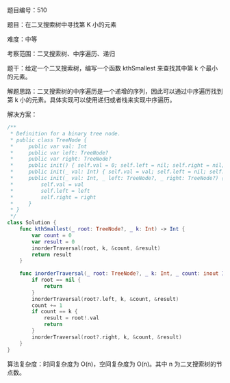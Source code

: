 题目编号：510

题目：在二叉搜索树中寻找第 K 小的元素

难度：中等

考察范围：二叉搜索树、中序遍历、递归

题干：给定一个二叉搜索树，编写一个函数 kthSmallest 来查找其中第 k 个最小的元素。

解题思路：二叉搜索树的中序遍历是一个递增的序列，因此可以通过中序遍历找到第 k 小的元素。具体实现可以使用递归或者栈来实现中序遍历。

解决方案：

```swift
/**
 * Definition for a binary tree node.
 * public class TreeNode {
 *     public var val: Int
 *     public var left: TreeNode?
 *     public var right: TreeNode?
 *     public init() { self.val = 0; self.left = nil; self.right = nil; }
 *     public init(_ val: Int) { self.val = val; self.left = nil; self.right = nil; }
 *     public init(_ val: Int, _ left: TreeNode?, _ right: TreeNode?) {
 *         self.val = val
 *         self.left = left
 *         self.right = right
 *     }
 * }
 */
class Solution {
    func kthSmallest(_ root: TreeNode?, _ k: Int) -> Int {
        var count = 0
        var result = 0
        inorderTraversal(root, k, &count, &result)
        return result
    }
    
    func inorderTraversal(_ root: TreeNode?, _ k: Int, _ count: inout Int, _ result: inout Int) {
        if root == nil {
            return
        }
        inorderTraversal(root?.left, k, &count, &result)
        count += 1
        if count == k {
            result = root!.val
            return
        }
        inorderTraversal(root?.right, k, &count, &result)
    }
}
```

算法复杂度：时间复杂度为 O(n)，空间复杂度为 O(n)。其中 n 为二叉搜索树的节点数。